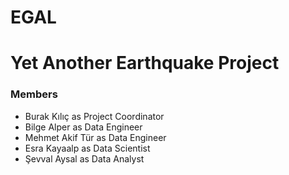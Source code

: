 # EGAL
# Yet Another Earthquake Project

### Members
- Burak Kılıç       as   Project Coordinator
- Bilge Alper       as   Data Engineer
- Mehmet Akif Tür   as   Data Engineer
- Esra Kayaalp		  as   Data Scientist
- Şevval Aysal	    as   Data Analyst
